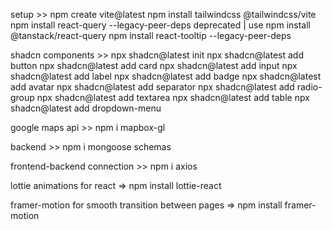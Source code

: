 setup >>
    npm create vite@latest
    npm install tailwindcss @tailwindcss/vite
    npm install react-query --legacy-peer-deps deprecated | use npm install @tanstack/react-query
    npm install react-tooltip --legacy-peer-deps

shadcn components >>
    npx shadcn@latest init
    npx shadcn@latest add button
    npx shadcn@latest add card
    npx shadcn@latest add input
    npx shadcn@latest add label
    npx shadcn@latest add badge
    npx shadcn@latest add avatar
    npx shadcn@latest add separator
    npx shadcn@latest add radio-group
    npx shadcn@latest add textarea
    npx shadcn@latest add table
    npx shadcn@latest add dropdown-menu

google maps api >>
    npm i mapbox-gl

backend >>
    npm i mongoose
    schemas

frontend-backend connection >>
    npm i axios
    
lottie animations for react =>
    npm install lottie-react

framer-motion for smooth transition between pages =>
    npm install framer-motion
